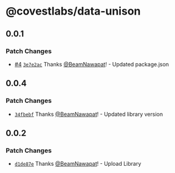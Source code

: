 # @covestlabs/data-unison

## 0.0.1

### Patch Changes

- [#4](https://github.com/Covest-Finance/node.data-unison/pull/4) [`3e7e2ac`](https://github.com/Covest-Finance/node.data-unison/commit/3e7e2ac65be002f5d087225b73cb2068514ee009) Thanks [@BeamNawapat](https://github.com/BeamNawapat)! - Updated package.json

## 0.0.4

### Patch Changes

- [`34fbebf`](https://github.com/Covest-Finance/node.data-unison/commit/34fbebf6b53453db5b0826784e68c687f2cc5b53) Thanks [@BeamNawapat](https://github.com/BeamNawapat)! - Updated library version

## 0.0.2

### Patch Changes

- [`d1de87e`](https://github.com/Covest-Finance/node.data-unison/commit/d1de87e6b67498a300ce864b7ecfc5c42f4991c2) Thanks [@BeamNawapat](https://github.com/BeamNawapat)! - Upload Library
